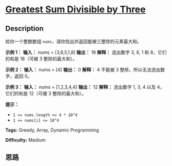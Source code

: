 # [Greatest Sum Divisible by Three][title]

## Description

给你一个整数数组 `nums`，请你找出并返回能被三整除的元素最大和。



**示例 1：**
            **输入：** nums = [3,6,5,1,8]    **输出：** 18    **解释：** 选出数字 3, 6, 1 和 8，它们的和是 18（可被 3 整除的最大和）。

**示例 2：**
            **输入：** nums = [4]    **输出：** 0    **解释：** 4 不能被 3 整除，所以无法选出数字，返回 0。    

**示例 3：**
            **输入：** nums = [1,2,3,4,4]    **输出：** 12    **解释：** 选出数字 1, 3, 4 以及 4，它们的和是 12（可被 3 整除的最大和）。    



**提示：**

  * `1 <= nums.length <= 4 * 10^4`
  * `1 <= nums[i] <= 10^4`


**Tags:** Greedy, Array, Dynamic Programming

**Difficulty:** Medium

## 思路

[title]: https://leetcode-cn.com/problems/greatest-sum-divisible-by-three

